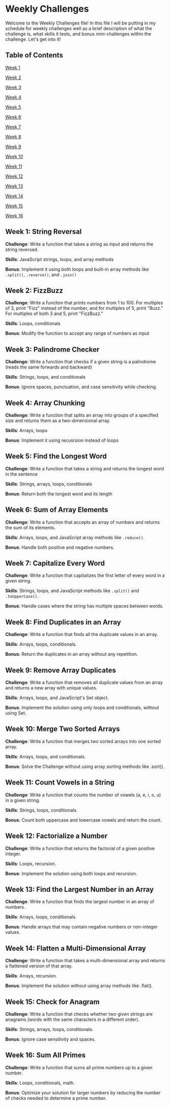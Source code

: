# Weekly Challenges

Welcome to the Weekly Challenges file! In this file I will be putting in my schedule for weekly challenges well as a brief description of what the challenge is, what skills it tests, and bonus mini-challenges within the challenge. Let's get into it!

## Table of Contents

[Week 1](#week-1-string-reversal)

[Week 2](#week-2-fizzbuzz)

[Week 3](#week-3-palindrome-checker)

[Week 4](#week-4-array-chunking)

[Week 5](#week-5-find-the-longest-word)

[Week 6](#week-6-sum-of-array-elements)

[Week 7](#week-7-capitalize-every-word)

[Week 8](#week-8-find-duplicates-in-an-array)

[Week 9](#week-9-remove-array-duplicates)

[Week 10](#week-10-merge-two-sorted-arrays)

[Week 11](#week-11-count-vowels-in-a-string)

[Week 12](#week-12-factorialize-a-number)

[Week 13](#week-13-find-the-largest-number-in-an-array)

[Week 14](#week-14-flatten-a-multi-dimensional-array)

[Week 15](#week-15-check-for-anagram)

[Week 16](#week-16-sum-all-primes)

## Week 1: String Reversal

**Challenge**: Write a function that takes a string as input and returns the string reversed.

**Skills**: JavaScript strings, loops, and array methods

**Bonus**: Implement it using both loops and built-in array methods like `.split()`, `.reverse()`, and `.join()`

## Week 2: FizzBuzz

**Challenge**: Write a funciton that prints numbers from 1 to 100. For multiples of 3, print "Fizz" instead of the number, and for multiples of 5, print "Buzz." For multiples of both 3 and 5, print "FizzBuzz." 

**Skills**: Loops, conditionals

**Bonus**: Modify the function to accept any range of numbers as input

## Week 3: Palindrome Checker 

**Challenge**: Write a function that checks if a given string is a palindrome (reads the same forwards and backward)

**Skills**: Strings, loops, and conditionals

**Bonus**: Ignore spaces, punctuation, and case sensitivity while checking. 

## Week 4: Array Chunking

**Challenge**: Write a function that splits an array into groups of a specified size and returns them as a two-dimensional array.

**Skills**: Arrays, loops

**Bonus**: Implement it using recusrsion instead of loops

## Week 5: Find the Longest Word

**Challenge**: Write a function that takes a string and returns the longest word in the sentence

**Skills**: Strings, arrays, loops, conditionals

**Bonus**: Return both the longest word and its length

## Week 6: Sum of Array Elements

**Challenge**: Write a function that accepts an array of numbers and returns the sum of its elements.

**Skills**: Arrays, loops, and JavaScript array methods like `.reduce()`.

**Bonus**: Handle both positive and negative numbers.

## Week 7: Capitalize Every Word

**Challenge**: Write a function that capitalizes the first letter of every word in a given string.

**Skills**: Strings, loops, and JavaScript methods like `.split()` and `.toUpperCase()`.

**Bonus**: Handle cases where the string has multiple spaces between words.

## Week 8: Find Duplicates in an Array

**Challenge**: Write a function that finds all the duplicate values in an array.

**Skills**: Arrays, loops, conditionals.

**Bonus**: Return the duplicates in an array without any repetition.

## Week 9: Remove Array Duplicates

**Challenge**: Write a function that removes all duplicate values from an array and returns a new array with unique values.

**Skills**: Arrays, loops, and JavaScript's Set object.

**Bonus**: Implement the solution using only loops and conditionals, without using Set.

## Week 10: Merge Two Sorted Arrays

**Challenge**: Write a function that merges two sorted arrays into one sorted array.

**Skills**: Arrays, loops, and conditionals.

**Bonus**: Solve the Challenge without using array sorting methods like .sort().

## Week 11: Count Vowels in a String

**Challenge**: Write a function that counts the number of vowels (a, e, i, o, u) in a given string.

**Skills**: Strings, loops, conditionals.

**Bonus**: Count both uppercase and lowercase vowels and return the count.

## Week 12: Factorialize a Number

**Challenge**: Write a function that returns the factorial of a given positive integer.

**Skills**: Loops, recursion.

**Bonus**: Implement the solution using both loops and recursion.

## Week 13: Find the Largest Number in an Array

**Challenge**: Write a function that finds the largest number in an array of numbers.

**Skills**: Arrays, loops, conditionals.

**Bonus**: Handle arrays that may contain negative numbers or non-integer values.

## Week 14: Flatten a Multi-Dimensional Array

**Challenge**: Write a function that takes a multi-dimensional array and returns a flattened version of that array.

**Skills**: Arrays, recursion.

**Bonus**: Implement the solution without using array methods like .flat().

## Week 15: Check for Anagram

**Challenge**: Write a function that checks whether two given strings are anagrams (words with the same characters in a different order).

**Skills**: Strings, arrays, loops, conditionals.

**Bonus**: Ignore case sensitivity and spaces.

## Week 16: Sum All Primes

**Challenge**: Write a function that sums all prime numbers up to a given number.

**Skills**: Loops, conditionals, math.

**Bonus**: Optimize your solution for larger numbers by reducing the number of checks needed to determine a prime number.